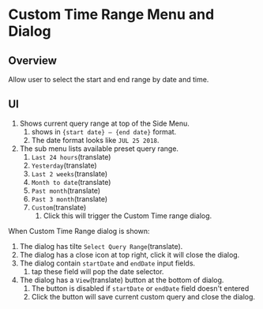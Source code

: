 # Custom Time Range Menu and Dialog

## Overview

Allow user to select the start and end range by date and time.

## UI

1. Shows current query range at top of the Side Menu.
    1. shows in `{start date} — {end date}` format.
    1. The date format looks like `JUL 25 2018`.
1. The sub menu lists available preset query range.
    1. `Last 24 hours`(translate)
    1. `Yesterday`(translate)
    1. `Last 2 weeks`(translate)
    1. `Month to date`(translate)
    1. `Past month`(translate)
    1. `Past 3 month`(translate)
    1. `Custom`(translate)
        1. Click this will trigger the Custom Time range dialog.

When Custom Time Range dialog is shown:

1. The dialog has tilte `Select Query Range`(translate).
1. The dialog has a close icon at top right, click it will close the dialog.
1. The dialog contain `startDate` and `endDate` input fields.
    1. tap these field will pop the date selector.
1. The dialog has a `View`(translate) button at the bottom of dialog.
    1. The button is disabled if `startDate` or `endDate` field doesn't entered
    1. Click the button will save current custom query and close the dialog.
